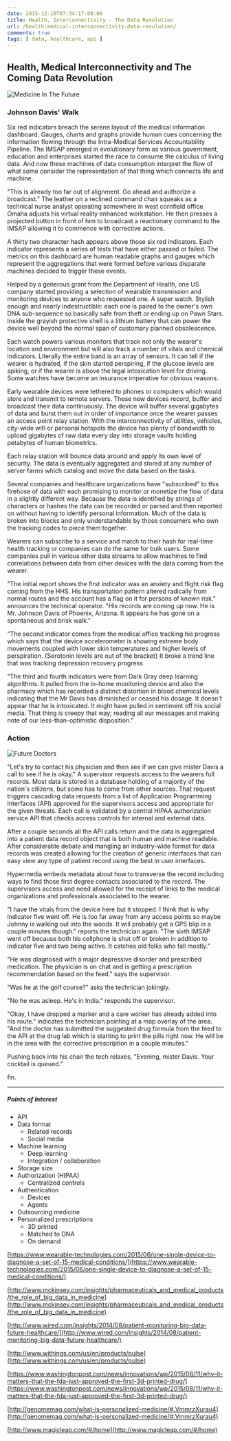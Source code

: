 ```yaml
---
date: 2015-12-10T07:34:17-08:00
title: Health, Interconnectivity - The Data Revolution
url: /health-medical-interconnectivity-data-revolution/
comments: true
tags: [ data, healthcare, api ]
---
```


## Health, Medical Interconnectivity and The Coming Data Revolution

![Medicine In The Future](/images/future-medicine-small.jpg)

### Johnson Davis' Walk

Six red indicators breach the serene layout of the medical information dashboard. Gauges, charts and graphs provide human cues concerning the information flowing through the Intra-Medical Services Accountability Pipeline. The IMSAP emerged in evolutionary form as various government, education and enterprises started the race to consume the calculus of living data. And now these machines of data consumption interpret the flow of what some consider the representation of that thing which connects life and machine.

"This is already too far out of alignment. Go ahead and authorize a broadcast." The leather on a reclined command chair squeaks as a technical nurse analyst operating somewhere in west cornfield office Omaha adjusts his virtual reality enhanced workstation. He then presses a projected button in front of him to broadcast a reactionary command to the IMSAP allowing it to commence with corrective actions.

A thirty two character hash appears above those six red indicators. Each indicator represents a series of tests that have either passed or failed. The metrics on this dashboard are human readable graphs and gauges which represent the aggregations that were formed before various disparate machines decided to trigger these events.

Helped by a generous grant from the Department of Health, one US company started providing a selection of wearable transmission and monitoring devices to anyone who requested one. A super watch. Stylish enough and nearly indestructible: each one is paired to the owner's own DNA sub-sequence so basically safe from theft or ending up on Pawn Stars. Inside the grayish protective shell is a lithium battery that can power the device well beyond the normal span of customary planned obsolescence.

Each watch powers various monitors that track not only the wearer's location and environment but will also track a number of vitals and chemical indicators. Literally the entire band is an array of sensors. It can tell if the wearer is hydrated, if the skin started perspiring, if the glucose levels are spiking, or if the wearer is above the legal intoxication level for driving. Some watches have become an insurance imperative for obvious reasons.

Early wearable devices were tethered to phones or computers which would store and transmit to remote servers. These new devices record, buffer and broadcast their data continuously. The device will buffer several gigabytes of data and burst them out in order of importance once the wearer passes an access point relay station. With the interconnectivity of utilities, vehicles, city-wide wifi or personal hotspots the device has plenty of bandwidth to upload gigabytes of raw data every day into storage vaults holding petabytes of human biometrics.

Each relay station will bounce data around and apply its own level of security. The data is eventually aggregated and stored at any number of server farms which catalog and move the data based on the tasks.

Several companies and healthcare organizations have "subscribed" to this firehose of data with each promising to monitor or monetize the flow of data in a slightly different way. Because the data is identified by strings of characters or hashes the data can be recorded or parsed and then reported on without having to identify personal information. Much of the data is broken into blocks and only understandable by those consumers who own the tracking codes to piece them together.

Wearers can subscribe to a service and match to their hash for real-time health tracking or companies can do the same for bulk users. Some companies pull in various other data streams to allow machines to find correlations between data from other devices with the data coming from the wearer.

"The initial report shows the first indicator was an anxiety and flight risk flag coming from the HHS. His transportation pattern altered radically from normal routes and the account has a flag on it for persons of known risk." announces the technical operator. "His records are coming up now. He is Mr. Johnson Davis of Phoenix, Arizona. It appears he has gone on a spontaneous and brisk walk."

"The second indicator comes from the medical office tracking his progress which says that the device accelerometer is showing extreme body movements coupled with lower skin temperatures and higher levels of perspiration. {Serotonin levels are out of the bracket} It broke a trend line that was tracking depression recovery progress

"The third and fourth indicators were from Dark Gray deep learning algorithms. It pulled from the in-home monitoring device and also the pharmacy which has recorded a distinct distortion in blood chemical levels indicating that the Mr Davis has diminished or ceased his dosage. It doesn't appear that he is intoxicated. It might have pulled in sentiment off his social media. That thing is creepy that way; reading all our messages and making note of our less-than-optimistic disposition."

### Action

![Future Doctors](/images/doctor-future1.jpg)

"Let's try to contact his physician and then see if we can give mister Davis a call to see if he is okay." A supervisor requests access to the wearers full records. Most data is stored in a database holding of a majority of the nation's citizens, but some has to come from other sources. That request triggers cascading data requests from a list of Application Programming Interfaces (API) approved for the supervisors access and appropriate for the given threats. Each call is validated by a central HIPAA authorization service API that checks access controls for internal and external data.

After a couple seconds all the API calls return and the data is aggregated into a patient data record object that is both human and machine readable. After considerable debate and mangling an industry-wide format for data records was created allowing for the creation of generic interfaces that can easy view any type of patient record using the best in user interfaces.

Hypermedia embeds metadata about how to transverse the record including ways to find those first degree contacts associated to the record. The supervisors access and need allowed for the receipt of links to the medical organizations and professionals associated to the wearer.

"I have the vitals from the device here but it stopped. I think that is why indicator five went off. He is too far away from any access points so maybe Johnny is walking out into the woods. It will probably get a GPS blip in a couple minutes though." reports the technician again. "The sixth IMSAP went off because both his cellphone is shut off or broken in addition to indicator five and two being active. It catches old folks who fall mostly."

"He was diagnosed with a major depressive disorder and prescribed medication. The physician is on chat and is getting a prescription recommendation based on the feed." says the supervisor.

"Was he at the golf course?" asks the technician jokingly.

"No he was asleep. He's in India." responds the supervisor.

"Okay, I have dropped a marker and a care worker has already added into his route." indicates the technician pointing at a map overlay of the area. "And the doctor has submitted the suggested drug formula from the feed to the API at the drug lab which is starting to print the pills right now. He will be in the area with the corrective prescription in a couple minutes."

Pushing back into his chair the tech relaxes, "Evening, mister Davis. Your cocktail is queued."

fin.

<hr />

##### Points of Interest

*   API
*   Data format
    *   Related records
    *   Social media
*   Machine learning
    *   Deep learning
    *   Integration / collaboration
*   Storage size
*   Authorization (HIPAA)
    *   Centralized controls
*   Authentication
    *   Devices
    *   Agents
*   Outsourcing medicine
*   Personalized prescriptions
    *   3D printed
    *   Matched to DNA
    *   On demand

[https://www.wearable-technologies.com/2015/06/one-single-device-to-diagnose-a-set-of-15-medical-conditions/](https://www.wearable-technologies.com/2015/06/one-single-device-to-diagnose-a-set-of-15-medical-conditions/)

[http://www.mckinsey.com/insights/pharmaceuticals_and_medical_products/the_role_of_big_data_in_medicine](http://www.mckinsey.com/insights/pharmaceuticals_and_medical_products/the_role_of_big_data_in_medicine)

[http://www.wired.com/insights/2014/08/patient-monitoring-big-data-future-healthcare/](http://www.wired.com/insights/2014/08/patient-monitoring-big-data-future-healthcare/)

[http://www.withings.com/us/en/products/pulse](http://www.withings.com/us/en/products/pulse)

[https://www.washingtonpost.com/news/innovations/wp/2015/08/11/why-it-matters-that-the-fda-just-approved-the-first-3d-printed-drug/](https://www.washingtonpost.com/news/innovations/wp/2015/08/11/why-it-matters-that-the-fda-just-approved-the-first-3d-printed-drug/)

[http://genomemag.com/what-is-personalized-medicine/#.VmmrzXurau4](http://genomemag.com/what-is-personalized-medicine/#.VmmrzXurau4)

[http://www.magicleap.com/#/home](http://www.magicleap.com/#/home)
